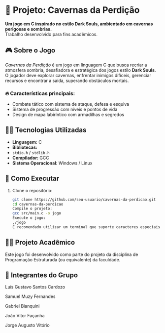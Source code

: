 # 🧱 Projeto: Cavernas da Perdição

**Um jogo em C inspirado no estilo Dark Souls, ambientado em cavernas perigosas e sombrias.**  
Trabalho desenvolvido para fins acadêmicos.

## 🎮 Sobre o Jogo

*Cavernas da Perdição* é um jogo em linguagem C que busca recriar a atmosfera sombria, desafiadora e estratégica dos jogos estilo **Dark Souls**. O jogador deve explorar cavernas, enfrentar inimigos difíceis, gerenciar recursos e encontrar a saída, superando obstáculos mortais.

### 🔥 Características principais:

- Combate tático com sistema de ataque, defesa e esquiva
- Sistema de progressão com níveis e pontos de vida
- Design de mapa labiríntico com armadilhas e segredos

## 🧑‍💻 Tecnologias Utilizadas

- **Linguagem:** C
- **Bibliotecas:** 
- `stdio.h` / `stdlib.h`
- **Compilador:** GCC
- **Sistema Operacional:** Windows / Linux

## 🚀 Como Executar

1. Clone o repositório:
   ```bash
   git clone https://github.com/seu-usuario/cavernas-da-perdicao.git
   cd cavernas-da-perdicao
   Compile o projeto:
   gcc src/main.c -o jogo
   Execute o jogo:
   ./jogo
   É recomendado utilizar um terminal que suporte caracteres especiais para melhor experiência.

## 👨‍🏫 Projeto Acadêmico
Este jogo foi desenvolvido como parte do projeto da disciplina de Programação Estruturada (ou equivalente) da faculdade.

## 👥 Integrantes do Grupo
Luís Gustavo Santos Cardozo

Samuel Muzy Fernandes

Gabriel Bianquini

João Vitor Façanha

Jorge Augusto Vitório

